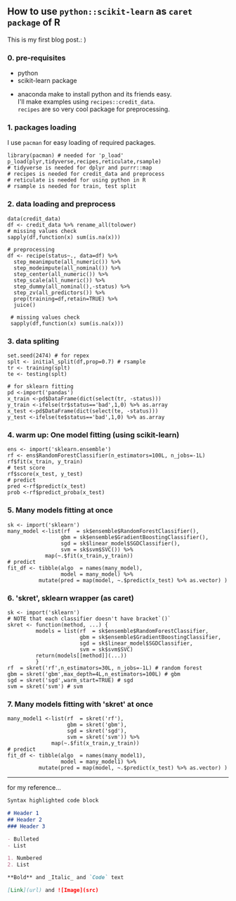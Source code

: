 ## How to use `python::scikit-learn` as `caret package` of R
This is my first blog post.: )  
### 0. pre-requisites
 - python
 - scikit-learn package
 * anaconda make to install python and its friends easy.    
I'll make examples using `recipes::credit_data`.  
`recipes` are so very cool package for preprocessing.
### 1. packages loading
I use `pacman` for easy loading of required packages.
```
library(pacman) # needed for 'p_load'
p_load(plyr,tidyverse,recipes,reticulate,rsample)
# tidyverse is needed for dplyr and purrr::map 
# recipes is needed for credit_data and preprocess
# reticulate is needed for using python in R
# rsample is needed for train, test split
```
### 2. data loading and preprocess
```
data(credit_data)
df <- credit_data %>% rename_all(tolower)
# missing values check
sapply(df,function(x) sum(is.na(x)))

# preprocessing
df <- recipe(status~., data=df) %>% 
  step_meanimpute(all_numeric()) %>% 
  step_modeimpute(all_nominal()) %>% 
  step_center(all_numeric()) %>% 
  step_scale(all_numeric()) %>% 
  step_dummy(all_nominal(),-status) %>% 
  step_zv(all_predictors()) %>% 
  prep(training=df,retain=TRUE) %>% 
  juice()
 
 # missing values check
 sapply(df,function(x) sum(is.na(x)))
 ```
 ### 3. data spliting
 ```
set.seed(2474) # for repex
splt <- initial_split(df,prop=0.7) # rsample
tr <- training(splt)
te <- testing(splt)

# for sklearn fitting
pd <-import('pandas')
x_train <-pd$DataFrame(dict(select(tr, -status)))
y_train <-ifelse(tr$status=='bad',1,0) %>% as.array
x_test <-pd$DataFrame(dict(select(te, -status)))
y_test <-ifelse(te$status=='bad',1,0) %>% as.array
```
### 4. warm up: One model fitting (using scikit-learn)
```
ens <- import('sklearn.ensemble')
rf <- ens$RandomForestClassifier(n_estimators=100L, n_jobs=-1L)
rf$fit(x_train, y_train)
# test score
rf$score(x_test, y_test)
# predict
pred <-rf$predict(x_test)
prob <-rf$predict_proba(x_test)
```
### 5. Many models fitting at once
```
sk <- import('sklearn')
many_model <-list(rf  = sk$ensemble$RandomForestClassifier(),
                 gbm = sk$ensemble$GradientBoostingClassifier(),
                 sgd = sk$linear_model$SGDClassifier(),
                 svm = sk$svm$SVC()) %>%
            map(~.$fit(x_train,y_train))
# predict
fit_df <- tibble(algo  = names(many_model), 
                 model = many_model) %>%
          mutate(pred = map(model, ~.$predict(x_test) %>% as.vector) )
```
### 6. 'skret', sklearn wrapper (as caret)
```
sk <- import('sklearn')
# NOTE that each classifier doesn't have bracket`()`
skret <- function(method, ...) {
         models = list(rf  = sk$ensemble$RandomForestClassifier,
                       gbm = sk$ensemble$GradientBoostingClassifier,
                       sgd = sk$linear_model$SGDClassifier,
                       svm = sk$svm$SVC)
         return(models[[method]](...))
         }
rf  = skret('rf',n_estimators=30L, n_jobs=-1L) # random forest
gbm = skret('gbm',max_depth=4L,n_estimators=100L) # gbm
sgd = skret('sgd',warm_start=TRUE) # sgd
svm = skret('svm') # svm
```
### 7. Many models fitting with 'skret' at once
```
many_model1 <-list(rf  = skret('rf'),
                   gbm = skret('gbm'),
                   sgd = skret('sgd'),
                   svm = skret('svm')) %>%
              map(~.$fit(x_train,y_train))
# predict
fit_df <- tibble(algo  = names(many_model1), 
                 model = many_model1) %>%
          mutate(pred = map(model, ~.$predict(x_test) %>% as.vector) )
```

------------------------------
for my reference...

```markdown
Syntax highlighted code block

# Header 1
## Header 2
### Header 3

- Bulleted
- List

1. Numbered
2. List

**Bold** and _Italic_ and `Code` text

[Link](url) and ![Image](src)
```
